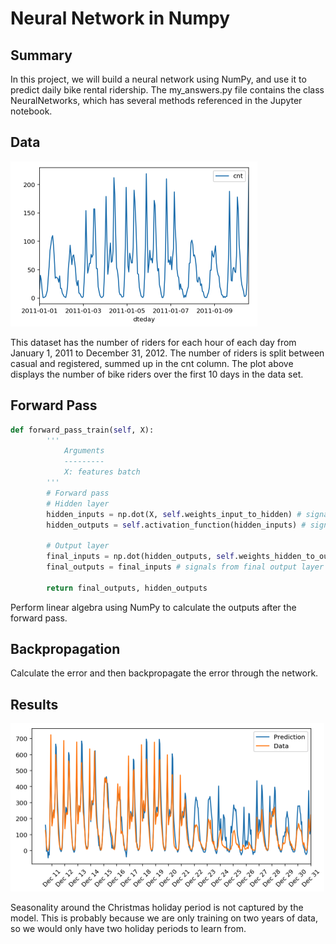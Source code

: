 # Neural Network in Numpy

## Summary

In this project, we will build a neural network using NumPy, and use it to predict daily bike rental ridership. The my_answers.py file contains the class NeuralNetworks, which has several methods referenced in the Jupyter notebook.

## Data

![](images/first_ten_days.png)

This dataset has the number of riders for each hour of each day from January 1, 2011 to December 31, 2012. The number of riders is split between casual and registered, summed up in the cnt column. The plot above displays the number of bike riders over the first 10 days in the data set.

## Forward Pass

```python
def forward_pass_train(self, X):
        '''
            Arguments
            ---------
            X: features batch
        '''
        # Forward pass
        # Hidden layer
        hidden_inputs = np.dot(X, self.weights_input_to_hidden) # signals into hidden layer
        hidden_outputs = self.activation_function(hidden_inputs) # signals from hidden layer. apply sigmoid to hidden_inputs

        # Output layer
        final_inputs = np.dot(hidden_outputs, self.weights_hidden_to_output) # signals into final output layer
        final_outputs = final_inputs # signals from final output layer equal inputs since they wanted no activation function

        return final_outputs, hidden_outputs
```

Perform linear algebra using NumPy to calculate the outputs after the forward pass.

## Backpropagation

Calculate the error and then backpropagate the error through the network.

## Results

![](images/predictions_vs_actuals.png)

Seasonality around the Christmas holiday period is not captured by the model. This is probably because we are only training on two years of data, so we would only have two holiday periods to learn from.

